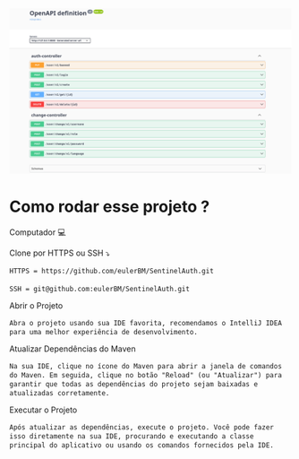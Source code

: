 <img src="readme/image_api.png" alt="Texto Alternativo">

<h1> Como rodar esse projeto ?</h1>

Computador 💻

Clone por HTTPS ou SSH ⤵️

    HTTPS = https://github.com/eulerBM/SentinelAuth.git

    SSH = git@github.com:eulerBM/SentinelAuth.git


Abrir o Projeto

    Abra o projeto usando sua IDE favorita, recomendamos o IntelliJ IDEA para uma melhor experiência de desenvolvimento.

Atualizar Dependências do Maven

    Na sua IDE, clique no ícone do Maven para abrir a janela de comandos do Maven. Em seguida, clique no botão "Reload" (ou "Atualizar") para garantir que todas as dependências do projeto sejam baixadas e atualizadas corretamente.

Executar o Projeto

    Após atualizar as dependências, execute o projeto. Você pode fazer isso diretamente na sua IDE, procurando e executando a classe principal do aplicativo ou usando os comandos fornecidos pela IDE.

